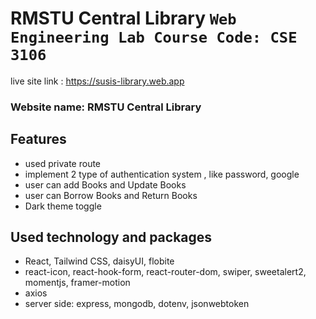 # RMSTU Central Library `Web Engineering Lab Course Code: CSE 3106`

live site link : https://susis-library.web.app

### Website name: RMSTU Central Library

## Features
- used private route
- implement 2 type of authentication system , like password, google
- user can add Books and Update Books 
- user can Borrow Books and Return Books 
- Dark theme toggle

## Used technology and packages 
- React, Tailwind CSS, daisyUI, flobite
- react-icon, react-hook-form, react-router-dom, swiper, sweetalert2, momentjs, framer-motion
- axios
- server side: express, mongodb, dotenv, jsonwebtoken
